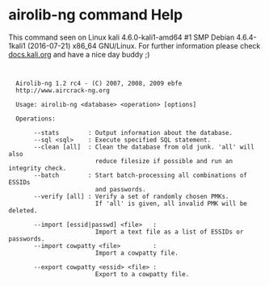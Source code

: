 # airolib-ng command Help
 
 This command seen on Linux kali 4.6.0-kali1-amd64 #1 SMP Debian 4.6.4-1kali1 (2016-07-21) x86_64 GNU/Linux. For further information please check [docs.kali.org](docs.kali.org) and have a nice day buddy ;) 

~~~


  Airolib-ng 1.2 rc4 - (C) 2007, 2008, 2009 ebfe
  http://www.aircrack-ng.org

  Usage: airolib-ng <database> <operation> [options]

  Operations:

       --stats        : Output information about the database.
       --sql <sql>    : Execute specified SQL statement.
       --clean [all]  : Clean the database from old junk. 'all' will also 
                        reduce filesize if possible and run an integrity check.
       --batch        : Start batch-processing all combinations of ESSIDs
                        and passwords.
       --verify [all] : Verify a set of randomly chosen PMKs.
                        If 'all' is given, all invalid PMK will be deleted.

       --import [essid|passwd] <file>   :
                        Import a text file as a list of ESSIDs or passwords.
       --import cowpatty <file>         :
                        Import a cowpatty file.

       --export cowpatty <essid> <file> :
                        Export to a cowpatty file.


~~~
